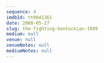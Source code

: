 ```yaml
---
sequence: 4
imdbId: tt0041361
date: 2008-05-27
slug: the-fighting-kentuckian-1949
medium: null
venue: null
venueNotes: null
mediumNotes: null
---
```


